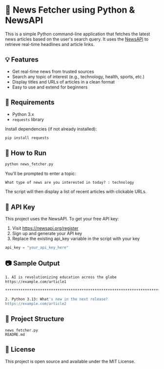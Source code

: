# 📰 News Fetcher using Python & NewsAPI

This is a simple Python command-line application that fetches the latest news articles based on the user's search query. It uses the [NewsAPI](https://newsapi.org/) to retrieve real-time headlines and article links.

## 💡 Features

- Get real-time news from trusted sources
- Search any topic of interest (e.g., technology, health, sports, etc.)
- Display titles and URLs of articles in a clean format
- Easy to use and extend for beginners

## 📌 Requirements

- Python 3.x
- `requests` library

Install dependencies (if not already installed):
```bash
pip install requests
```
## 🚀 How to Run
```bash
python news_fetcher.py
```
You'll be prompted to enter a topic:
```
What type of news are you interested in today? : technology
```
The script will then display a list of recent articles with clickable URLs.

## 🔐 API Key
This project uses the NewsAPI. To get your free API key:

1. Visit https://newsapi.org/register
2. Sign up and generate your API key
3. Replace the existing api_key variable in the script with your key
```python
api_key = "your_api_key_here"
```
## 📷 Sample Output
```bash
1. AI is revolutionizing education across the globe
https://example.com/article1

******************************************************************************************

2. Python 3.13: What's new in the next release?
https://example.com/article2
```
## 📁 Project Structure
```
news_fetcher.py
README.md
```
## 📜 License
This project is open source and available under the MIT License.

